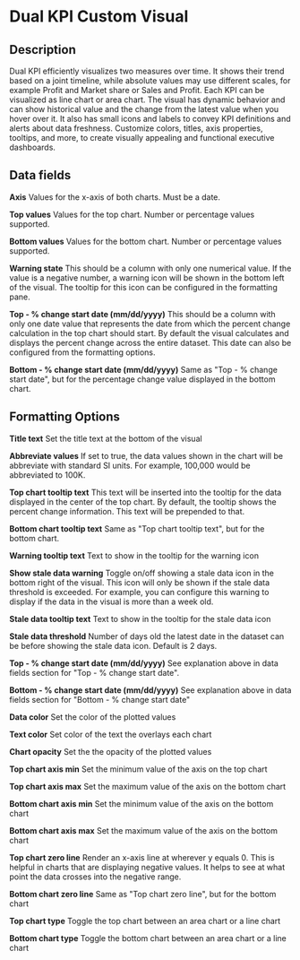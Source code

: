 # Dual KPI Custom Visual

## Description
Dual KPI efficiently visualizes two measures over time. It shows their trend based on a joint timeline, while absolute values may use different scales, for example Profit and Market share or Sales and Profit. Each KPI can be visualized as line chart or area chart. The visual has dynamic behavior and can show historical value and the change from the latest value when you hover over it. It also has small icons and labels to convey KPI definitions and alerts about data freshness. Customize colors, titles, axis properties, tooltips, and more, to create visually appealing and functional executive dashboards.

## Data fields
**Axis**
Values for the x-axis of both charts. Must be a date.

**Top values**
Values for the top chart. Number or percentage values supported.

**Bottom values**
Values for the bottom chart. Number or percentage values supported.

**Warning state**
This should be a column with only one numerical value. If the value is a negative number, a warning icon will be shown in the bottom left of the visual. The tooltip for this icon can be configured in the formatting pane.

**Top - % change start date (mm/dd/yyyy)**
This should be a column with only one date value that represents the date from which the percent change calculation in the top chart should start. By default the visual calculates and displays the percent change across the entire dataset. This date can also be configured from the formatting options.

**Bottom - % change start date (mm/dd/yyyy)**
Same as "Top - % change start date", but for the percentage change value displayed in the bottom chart.

## Formatting Options
**Title text**
Set the title text at the bottom of the visual

**Abbreviate values**
If set to true, the data values shown in the chart will be abbreviate with standard SI units. For example, 100,000 would be abbreviated to 100K.

**Top chart tooltip text**
This text will be inserted into the tooltip for the data displayed in the center of the top chart. By default, the tooltip shows the percent change information. This text will be prepended to that.

**Bottom chart tooltip text**
Same as "Top chart tooltip text", but for the bottom chart.

**Warning tooltip text**
Text to show in the tooltip for the warning icon

**Show stale data warning**
Toggle on/off showing a stale data icon in the bottom right of the visual. This icon will only be shown if the stale data threshold is exceeded. For example, you can configure this warning to display if the data in the visual is more than a week old.

**Stale data tooltip text**
Text to show in the tooltip for the stale data icon

**Stale data threshold**
Number of days old the latest date in the dataset can be before showing the stale data icon. Default is 2 days.

**Top - % change start date (mm/dd/yyyy)**
See explanation above in data fields section for "Top - % change start date".

**Bottom - % change start date (mm/dd/yyyy)**
See explanation above in data fields section for "Bottom - % change start date"

**Data color**
Set the color of the plotted values

**Text color**
Set color of the text the overlays each chart

**Chart opacity**
Set the the opacity of the plotted values

**Top chart axis min**
Set the minimum value of the axis on the top chart

**Top chart axis max**
Set the maximum value of the axis on the bottom chart

**Bottom chart axis min**
Set the minimum value of the axis on the bottom chart

**Bottom chart axis max**
Set the maximum value of the axis on the bottom chart

**Top chart zero line**
Render an x-axis line at wherever y equals 0. This is helpful in charts that are displaying negative values. It helps to see at what point the data crosses into the negative range.

**Bottom chart zero line**
Same as "Top chart zero line", but for the bottom chart

**Top chart type**
Toggle the top chart between an area chart or a line chart

**Bottom chart type**
Toggle the bottom chart between an area chart or a line chart


